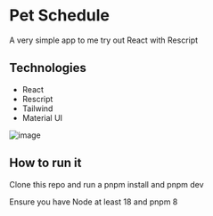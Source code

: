 # Pet Schedule

A very simple app to me try out React with Rescript 

## Technologies

 - React
 - Rescript
 - Tailwind
 - Material UI
   
 ![image](https://github.com/WilsonSant/Pet-Schedule/assets/87999151/5159c77e-9522-4d78-b96d-d943d039889c)

## How to run it

Clone this repo and run a pnpm install and pnpm dev

Ensure you have Node at least 18 and pnpm 8
